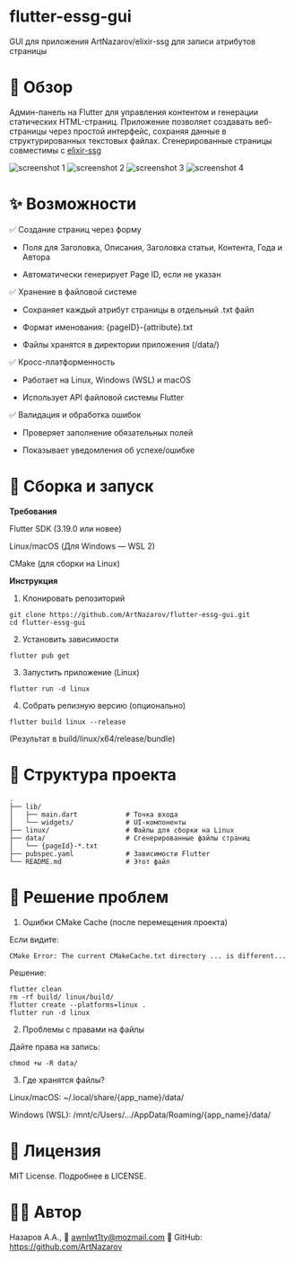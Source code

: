 # flutter-essg-gui

GUI для приложения ArtNazarov/elixir-ssg для записи атрибутов страницы

# 📌 Обзор

Админ-панель на Flutter для управления контентом и генерации статических HTML-страниц. Приложение позволяет создавать веб-страницы через простой интерфейс, сохраняя данные в структурированных текстовых файлах. Сгенерированные страницы совместимы с [elixir-ssg](https://github.com/ArtNazarov/elixir-ssg)

![screenshot 1](https://dl.dropbox.com/scl/fi/e8r5lc14089lexscz1l1i/flutter-essg-1.png?rlkey=62grzqt2skyoju2pepil4zoyv&st=ivpscymy)
![screenshot 2](https://dl.dropbox.com/scl/fi/ldth7syt7a39ou6zi4avg/flutter-essg-2.png?rlkey=2nlpxcpb4v1wtqer3fsp6tmzy&st=29f8gui7)
![screenshot 3](https://dl.dropbox.com/scl/fi/3rlikeou4i2ivwmto19aw/flutter-essg-3.png?rlkey=lwcgp6ey44b5sctzjpfv9ubrr&st=a2tk9t2d)
![screenshot 4](https://dl.dropbox.com/scl/fi/zupn8961u3vbd5phvqkcy/flutter-essg-4.png?rlkey=x3hi6laq973veqhixf8jj19t3&st=g5fhav0t)

# ✨ Возможности

✅ Создание страниц через форму

- Поля для Заголовка, Описания, Заголовка статьи, Контента, Года и Автора

- Автоматически генерирует Page ID, если не указан

✅ Хранение в файловой системе

- Сохраняет каждый атрибут страницы в отдельный .txt файл

- Формат именования: {pageID}-{attribute}.txt

- Файлы хранятся в директории приложения (/data/)

✅ Кросс-платформенность

- Работает на Linux, Windows (WSL) и macOS

- Использует API файловой системы Flutter

✅ Валидация и обработка ошибок

- Проверяет заполнение обязательных полей

- Показывает уведомления об успехе/ошибке

# 🚀 Сборка и запуск

**Требования**

Flutter SDK (3.19.0 или новее)

Linux/macOS (Для Windows — WSL 2)

CMake (для сборки на Linux)

**Инструкция**

1. Клонировать репозиторий
```
git clone https://github.com/ArtNazarov/flutter-essg-gui.git
cd flutter-essg-gui
```

2. Установить зависимости
```
flutter pub get
```
3. Запустить приложение (Linux)
```
flutter run -d linux
```

4. Собрать релизную версию (опционально)
```
flutter build linux --release
```

(Результат в build/linux/x64/release/bundle)

# 📂 Структура проекта

```
.
├── lib/
│   ├── main.dart            # Точка входа
│   └── widgets/             # UI-компоненты
├── linux/                   # Файлы для сборки на Linux
├── data/                    # Сгенерированные файлы страниц
│   └── {pageId}-*.txt
├── pubspec.yaml             # Зависимости Flutter
└── README.md                # Этот файл
```

# 🔧 Решение проблем

1. Ошибки CMake Cache (после перемещения проекта)

Если видите:

```
CMake Error: The current CMakeCache.txt directory ... is different...
```


Решение:
```
flutter clean
rm -rf build/ linux/build/
flutter create --platforms=linux .
flutter run -d linux
```

2. Проблемы с правами на файлы

Дайте права на запись:
```
chmod +w -R data/
```

3. Где хранятся файлы?

Linux/macOS: ~/.local/share/{app_name}/data/

Windows (WSL): /mnt/c/Users/.../AppData/Roaming/{app_name}/data/

# 📜 Лицензия

MIT License. Подробнее в LICENSE.

# 👨‍💻 Автор

Назаров А.А.,
📧 awnlwt1ty@mozmail.com
🔗 GitHub: https://github.com/ArtNazarov

